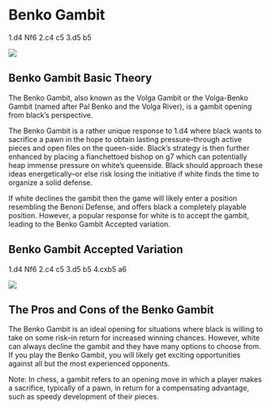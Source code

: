 ---
---

# Benko Gambit

1.d4 Nf6 2.c4 c5 3.d5 b5

![](https://chessfox.com/wp-content/uploads/2020/03/benko-gambit.png)

## Benko Gambit Basic Theory

The Benko Gambit, also known as the Volga Gambit or the Volga-Benko Gambit (named after Pal Benko and the Volga River), is a gambit opening from black’s perspective.

The Benko Gambit is a rather unique response to 1.d4 where black wants to sacrifice a pawn in the hope to obtain lasting pressure–through active pieces and open files on the queen-side. Black’s strategy is then further enhanced by placing a fianchettoed bishop on g7 which can potentially heap immense pressure on white’s queenside. Black should approach these ideas energetically–or else risk losing the initiative if white finds the time to organize a solid defense.

If white declines the gambit then the game will likely enter a position resembling the Benoni Defense, and offers black a completely playable position. However, a popular response for white is to accept the gambit, leading to the Benko Gambit Accepted variation.

## Benko Gambit Accepted Variation

1.d4 Nf6 2.c4 c5 3.d5 b5 4.cxb5 a6

![](https://chessfox.com/wp-content/uploads/2020/03/benko-gambit-accepted-chess-opening.png)

## The Pros and Cons of the Benko Gambit

The Benko Gambit is an ideal opening for situations where black is willing to take on some risk–in return for increased winning chances. However, white can always decline the gambit and they have many options to choose from. If you play the Benko Gambit, you will likely get exciting opportunities against all but the most experienced opponents.

Note: In chess, a gambit refers to an opening move in which a player makes a sacrifice, typically of a pawn, in return for a compensating advantage, such as speedy development of their pieces.

